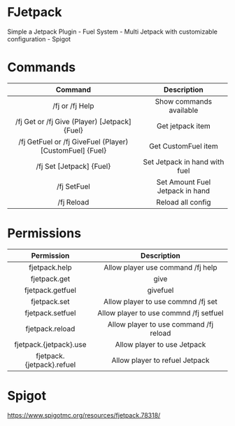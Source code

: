 # FJetpack
Simple a Jetpack Plugin - Fuel System - Multi Jetpack with customizable configuration - Spigot

# Commands

| Command | Description  |
|  :---:  |     :-:      |
| /fj or /fj Help | Show commands available |
| /fj Get or /fj Give (Player) [Jetpack] {Fuel} | Get jetpack item |
| /fj GetFuel or /fj GiveFuel (Player) [CustomFuel] {Fuel} | Get CustomFuel item |
| /fj Set [Jetpack] {Fuel} | Set Jetpack in hand with fuel |
| /fj SetFuel <Amount> | Set Amount Fuel Jetpack in hand |
| /fj Reload | Reload all config |

# Permissions
| Permission | Description |
|   :---:    |     :-:     |
| fjetpack.help | Allow player use command /fj help |
| fjetpack.get|give | Allow player to use command /fj get|give <name> |
| fjetpack.getfuel|givefuel | Allow player to use command /fj getfuel|givefuel <name> |
| fjetpack.set | Allow player to use commnd /fj set <jetpack> |
| fjetpack.setfuel | Allow player to use commnd /fj setfuel <amount> |
| fjetpack.reload | Allow player to use command /fj reload |
| fjetpack.{jetpack}.use | Allow player to use Jetpack |
| fjetpack.{jetpack}.refuel | Allow player to refuel Jetpack |

# Spigot
https://www.spigotmc.org/resources/fjetpack.78318/
